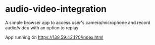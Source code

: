 # audio-video-integration

A simple browser app to access user's camera/microphone and record audio/video with an option to replay

App running on https://139.59.43.120/index.html
